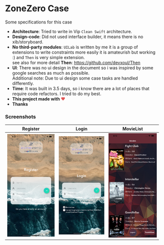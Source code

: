 # ZoneZero Case 
Some specifications for this case
- **Architecture**: Tried to write in Vip `Clean Swift` architecture.
- **Design-code**: Did not used interface builder, it means there is no xib/storyboard.
- **No third-party modules**: `UILab` is written by me it is a group of extensions to write constraints more easily it is amateurish but working :) and `Then` is very simple extension. <br> see also for more detail
**Then**: https://github.com/devxoul/Then
- **UI**: There was no ui design in the document so i was inspired by some google searches as much as possible.<br>
Additional note: Due to ui design some case tasks are handled differently.
- **Time**: It was built in 3.5 days, so i know there are a lot of places that require code refactors. I tried to do my best.
- **This project made with <span style="color: #e25555;">&#9829;</span>**
- **Thanks**


### Screenshots

| Register   | Login | MovieList |
|------|--------|------|
| <img src="src/screenshots/img1.png" width="200"> |  <img src="src/screenshots/img2.png" width="200">   | <img src="src/screenshots/img3.png" width="200"> |


